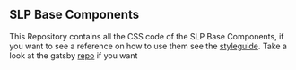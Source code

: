 ## SLP Base Components

This Repository contains all the CSS code of the SLP Base Components, if you want to see a reference on how to use them see the [styleguide](https://slp-styleguide.netlify.com/). Take a look at the gatsby [repo](https://github.com/TobiasFranek/slp-styleguide) if you want